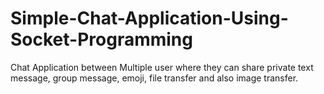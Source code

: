 # Simple-Chat-Application-Using-Socket-Programming
Chat Application between Multiple user where they can share private text message, group message, emoji, file transfer and also image transfer.
